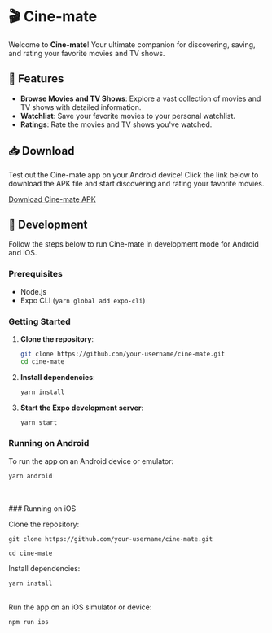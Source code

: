 
# 🎬 Cine-mate

Welcome to **Cine-mate**! Your ultimate companion for discovering, saving, and rating your favorite movies and TV shows.

## 📱 Features

- **Browse Movies and TV Shows**: Explore a vast collection of movies and TV shows with detailed information.
- **Watchlist**: Save your favorite movies to your personal watchlist.
- **Ratings**: Rate the movies and TV shows you've watched.

## 📥 Download

Test out the Cine-mate app on your Android device! Click the link below to download the APK file and start discovering and rating your favorite movies.

[Download Cine-mate APK](link-to-your-apk)

## 🚀 Development

Follow the steps below to run Cine-mate in development mode for Android and iOS.

### Prerequisites

- Node.js
- Expo CLI (`yarn global add expo-cli`)

### Getting Started

1. **Clone the repository**:
    ```sh
    git clone https://github.com/your-username/cine-mate.git
    cd cine-mate
    ```

2. **Install dependencies**:
    ```sh
    yarn install
    ```

3. **Start the Expo development server**:
    ```sh
    yarn start
    ```

### Running on Android

To run the app on an Android device or emulator:
```
yarn android
```

<br>
<br>
### Running on iOS

Clone the repository:
```
git clone https://github.com/your-username/cine-mate.git
```
```
cd cine-mate
```
Install dependencies:
```
yarn install
```
<br>
Run the app on an iOS simulator or device:

```
npm run ios
```